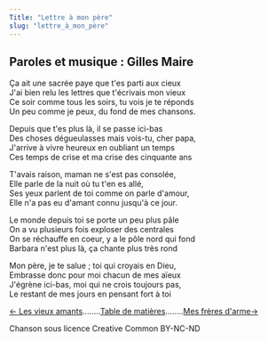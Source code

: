 ```yaml
---
Title: "Lettre à mon père"
slug: "lettre_à_mon_père"
---
```


##  Paroles et musique : Gilles Maire
  
Ça ait une sacrée paye que t'es parti aux cieux  
J'ai bien relu les lettres que t'écrivais mon vieux  
Ce soir comme tous les soirs, tu vois je te réponds  
Un peu comme je peux, du fond de mes chansons.  
  
Depuis que t'es plus là, il se passe ici-bas  
Des choses dégueulasses mais vois-tu, cher papa,  
J'arrive à vivre heureux en oubliant un temps  
Ces temps de crise et ma crise des cinquante ans  
  
T'avais raison, maman ne s'est pas consolée,  
Elle parle de la nuit où tu t'en es allé,  
Ses yeux parlent de toi comme on parle d'amour,  
Elle n'a pas eu d'amant connu jusqu'à ce jour.  
  
Le monde depuis toi se porte un peu plus pâle  
On a vu plusieurs fois exploser des centrales  
On se réchauffe en coeur, y a le pôle nord qui fond  
Barbara n'est plus là, ça chante plus très rond  
  
Mon père, je te salue ; toi qui croyais en Dieu,  
Embrasse donc pour moi chacun de mes aïeux  
J'égrène ici-bas, moi qui ne crois toujours pas,  
Le restant de mes jours en pensant fort à toi  
  


[← Les vieux amants](../les_vieux_amants)........[Table de matières](..)........[Mes frères d'arme→](../mes_frères_d~arme)


Chanson sous licence Creative Common BY-NC-ND
